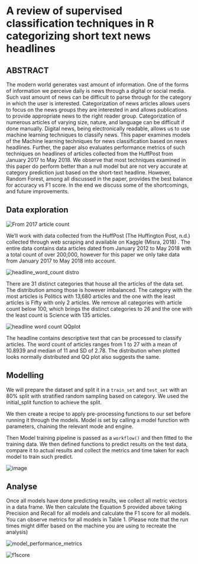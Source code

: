# A review of supervised classification techniques in R categorizing short text news headlines

## ABSTRACT
The modern world generates vast amount of information. One of the forms of information we perceive daily is news through a digital or social media. Such vast amount of news can be difficult to parse through for the category in which the user is interested. Categorization of news articles allows users to focus on the news groups they are interested in and allows publications to provide appropriate news to the right reader group. Categorization of numerous articles of varying size, nature, and language can be difficult if done manually. Digital news, being electronically readable, allows us to use machine learning techniques to classify news. This paper examines models of the Machine learning techniques for news classification based on news headlines. Further, the paper also evaluates performance metrics of such techniques on headlines of articles collected from the HuffPost from January 2017 to May 2018. We observe that most techniques examined in this paper do perform better than a null model but are not very accurate at category prediction just based on the short-text headline. However, Random Forest, among all discussed in the paper, provides the best balance for accuracy vs F1 score. In the end we discuss some of the shortcomings, and future improvements.

## Data exploration

![From 2017 article count](https://user-images.githubusercontent.com/16968671/232252306-e9ba3163-ee29-4027-8009-989fddc5d88d.jpeg)

We’ll work with data collected from the HuffPost (The Huffington Post, n.d.) collected through web scraping and available on Kaggle  (Misra, 2018) . The entire data contains data articles dated from January 2012 to May 2018 with a total count of over 200,000, however for this paper we only take data from January 2017 to May 2018 into account. 

![headline_word_count distro](https://user-images.githubusercontent.com/16968671/232252329-070270fa-3c52-4adf-8967-876595962517.jpeg)

There are 31 distinct categories that house all the articles of the data set. The distribution among those is however imbalanced. The category with the most articles is Politics with 13,680 articles and the one with the least articles is Fifty with only 2 articles. We remove all categories with article count below 100, which brings the distinct categories to 26 and the one with the least count is Science with 135 articles. 

![headline word count QQplot](https://user-images.githubusercontent.com/16968671/232252368-169f5b0c-00d7-465a-9737-9b01607a682e.jpeg)

The headline contains descriptive text that can be processed to classify articles. The word count of articles ranges from 1 to 27 with a mean of 10.8939 and median of 11 and SD of 2.78. The distribution when plotted looks normally distributed and QQ plot also suggests the same. 

## Modelling

We will prepare the dataset and split it in a `train_set` and `test_set` with an 80% split with stratified random sampling based on category. We used the initial_split function to achieve the split.  

We then create a recipe to apply pre-processing functions to our set before running it through the models. Model is set by calling a model function with parameters, chaining the relevant mode and engine.  

Then Model training pipeline is passed as a `workflow()` and then fitted to the training data. We then defined functions to predict results on the test data, compare it to actual results and collect the metrics and time taken for each model to train such predict. 

![image](https://user-images.githubusercontent.com/16968671/232252444-6c9e7217-404b-42c8-8bcd-eec958a70b64.png)

## Analyse

Once all models have done predicting results, we collect all metric vectors in a data frame. We then calculate the Equation 5 provided above taking Precision and Recall for all models and calculate the F1 score for all models. You can observe metrics for all models in Table 1. (Please note that the run times might differ based on the machine you are using to recreate the analysis)

![model_performance_metrics](https://user-images.githubusercontent.com/16968671/232252503-ca796c79-7073-46fc-a5f2-a637a91c0e4c.jpg)

![f1score](https://user-images.githubusercontent.com/16968671/232252553-15f29300-e615-4455-9824-1ff2e4dc68b3.jpg)
